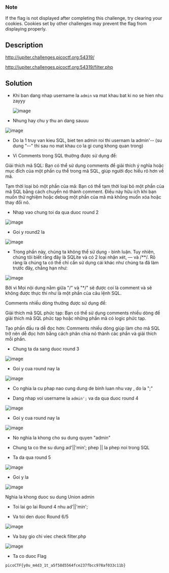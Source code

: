 ### Note

If the flag is not displayed after completing this challenge, try clearing your cookies. 
Cookies set by other challenges may prevent the flag from displaying properly.

## Description

http://jupiter.challenges.picoctf.org:54319/

http://jupiter.challenges.picoctf.org:54319/filter.php

## Solution

- Khi ban dang nhap username la ` admin ` va mat khau bat ki no se hien nhu zayyy

  ![image](https://github.com/yeuubonn2k4/Pico/assets/161863346/80256558-fc2f-4849-baee-35daf5ba95b2)

- Nhung hay chu y thu an dang sauuu

![image](https://github.com/yeuubonn2k4/Pico/assets/161863346/b126bef3-3ecc-41e2-8959-f01437b6a056)

- Do la 1 truy van kieu SQL, biet ten admin roi thi usernam la admin'-- (su dung "--" thi sau no mat khau co la gi cung khong quan trong)

- Vi Comments trong SQL thường được sử dụng để:

Giải thích mã SQL: Bạn có thể sử dụng comments để giải thích ý nghĩa hoặc mục đích của một phần cụ thể trong mã SQL, giúp người đọc hiểu rõ hơn về mã.

Tạm thời loại bỏ một phần của mã: Bạn có thể tạm thời loại bỏ một phần của mã SQL bằng cách chuyển nó thành comment. Điều này hữu ích khi bạn muốn thử nghiệm hoặc debug một phần của mã mà không muốn xóa hoặc thay đổi nó.

- Nhap vao chung toi da qua duoc round 2

![image](https://github.com/yeuubonn2k4/Pico/assets/161863346/1b06f66d-4398-4732-9835-2ce5247fc0df)

- Goi y round2 la

![image](https://github.com/yeuubonn2k4/Pico/assets/161863346/c4198df5-b7e1-4b3a-8de1-baf8bfa819ad)

- Trong phần này, chúng ta không thể sử dụng - bình luận. Tuy nhiên, chúng tôi biết rằng đây là SQLite và có 2 loại nhận xét, — và /**/. Rõ ràng là chúng ta có thể chỉ cần sử dụng cái khác như chúng ta đã làm trước đây, chẳng hạn như:    

![image](https://github.com/yeuubonn2k4/Pico/assets/161863346/56543049-9551-44a0-a19f-1bf5354a3521)

Bởi vì Mọi nội dung nằm giữa "/" và "*/" sẽ được coi là comment và sẽ không được thực thi như là một phần của câu lệnh SQL.

Comments nhiều dòng thường được sử dụng để:

Giải thích mã SQL phức tạp: Bạn có thể sử dụng comments nhiều dòng để giải thích mã SQL phức tạp hoặc những phần mã có logic phức tạp.

Tạo phần đầu ra dễ đọc hơn: Comments nhiều dòng giúp làm cho mã SQL trở nên dễ đọc hơn bằng cách phân chia nó thành các phần và giải thích mỗi phần.

- Chung ta da sang duoc round 3

![image](https://github.com/yeuubonn2k4/Pico/assets/161863346/ffe123a1-ca5c-46cd-a328-bb3f8742be86)

- Goi y cua round nay la

![image](https://github.com/yeuubonn2k4/Pico/assets/161863346/0876ca0c-b6f0-4d03-984d-968ad4947389)

- Co nghia la cu phap nao cung dung de binh luan nhu vay , do la ";"

- Dang nhap voi username la ` admin'; ` va da qua duoc round 4

![image](https://github.com/yeuubonn2k4/Pico/assets/161863346/e3e0187f-633c-42aa-b3ce-98d5d6ccb538)

- Goi y cua round nay la

![image](https://github.com/yeuubonn2k4/Pico/assets/161863346/0d161ef6-d08e-4014-af96-4c7eacf37b26)

- No nghia la khong cho su dung quyen "admin"

- Chung ta co the su dung ad'||'min'; phep || la phep noi trong SQL

- Ta da qua round 5

![image](https://github.com/yeuubonn2k4/Pico/assets/161863346/3d79d840-a2ea-4b1d-8edd-07d5c9d20005)

- Goi y la

![image](https://github.com/yeuubonn2k4/Pico/assets/161863346/d6595bbb-5dbf-4809-ac9b-c192ba6739d2)

Nghia la khong duoc su dung Union admin

- Toi lai go lai Round 4 nhu ad'||'min';

- Va toi den duoc Round 6/5

![image](https://github.com/yeuubonn2k4/Pico/assets/161863346/9d1690a5-6645-4618-89e9-9ff70b388fb7)

- Va bay gio chi viec check filter.php

![image](https://github.com/yeuubonn2k4/Pico/assets/161863346/e6e7ad23-64cc-4562-b396-266e8c10ea56)

- Ta co duoc Flag

`
picoCTF{y0u_m4d3_1t_a5f58d5564fce237fbcc978af033c11b}
`
